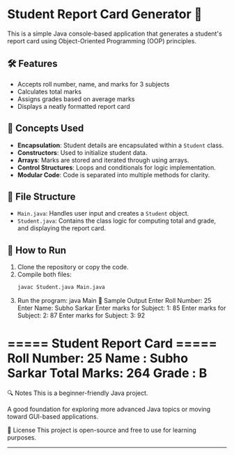 # Student Report Card Generator 📝

This is a simple Java console-based application that generates a student's report card using Object-Oriented Programming (OOP) principles.

## 🛠️ Features

- Accepts roll number, name, and marks for 3 subjects
- Calculates total marks
- Assigns grades based on average marks
- Displays a neatly formatted report card

## 🧠 Concepts Used

- **Encapsulation**: Student details are encapsulated within a `Student` class.
- **Constructors**: Used to initialize student data.
- **Arrays**: Marks are stored and iterated through using arrays.
- **Control Structures**: Loops and conditionals for logic implementation.
- **Modular Code**: Code is separated into multiple methods for clarity.

## 📁 File Structure

- `Main.java`: Handles user input and creates a `Student` object.
- `Student.java`: Contains the class logic for computing total and grade, and displaying the report card.

## 🚀 How to Run

1. Clone the repository or copy the code.
2. Compile both files:
   ```bash
   javac Student.java Main.java
3. Run the program:
java Main
📌 Sample Output
Enter Roll Number: 
25
Enter Name: 
Subho Sarkar
Enter marks for Subject: 1: 
85
Enter marks for Subject: 2: 
87
Enter marks for Subject: 3: 
92

===== Student Report Card =====
Roll Number: 25
Name       : Subho Sarkar
Total Marks: 264
Grade      : B
===============================

🔍 Notes
This is a beginner-friendly Java project.

A good foundation for exploring more advanced Java topics or moving toward GUI-based applications.

📜 License
This project is open-source and free to use for learning purposes. 

---
